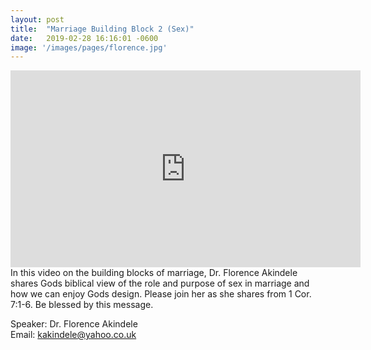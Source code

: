 ```yaml
---
layout: post
title:  "Marriage Building Block 2 (Sex)"
date:   2019-02-28 16:16:01 -0600
image: '/images/pages/florence.jpg'
---
```

<iframe width="560" height="315" src="https://www.youtube.com/embed/N1U2DceTx64" frameborder="0" allow="accelerometer; autoplay; encrypted-media; gyroscope; picture-in-picture" allowfullscreen></iframe>
In this video on the building blocks of marriage, Dr. Florence Akindele shares Gods biblical view of the role and purpose of sex in marriage and how we can enjoy Gods design. Please join her as she shares from 1 Cor. 7:1-6. 
Be blessed by this message. 
<br>

Speaker: Dr. Florence Akindele <br>
Email: kakindele@yahoo.co.uk

